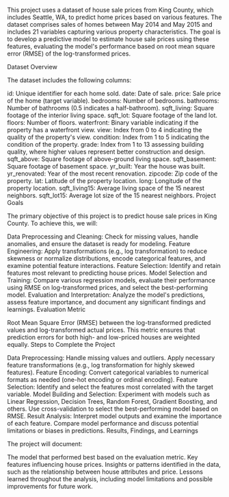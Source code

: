 This project uses a dataset of house sale prices from King County, which includes Seattle, WA, to predict home prices based on various features. The dataset comprises sales of homes between May 2014 and May 2015 and includes 21 variables capturing various property characteristics. The goal is to develop a predictive model to estimate house sale prices using these features, evaluating the model's performance based on root mean square error (RMSE) of the log-transformed prices.

Dataset Overview

The dataset includes the following columns:

id: Unique identifier for each home sold.
date: Date of sale.
price: Sale price of the home (target variable).
bedrooms: Number of bedrooms.
bathrooms: Number of bathrooms (0.5 indicates a half-bathroom).
sqft_living: Square footage of the interior living space.
sqft_lot: Square footage of the land lot.
floors: Number of floors.
waterfront: Binary variable indicating if the property has a waterfront view.
view: Index from 0 to 4 indicating the quality of the property's view.
condition: Index from 1 to 5 indicating the condition of the property.
grade: Index from 1 to 13 assessing building quality, where higher values represent better construction and design.
sqft_above: Square footage of above-ground living space.
sqft_basement: Square footage of basement space.
yr_built: Year the house was built.
yr_renovated: Year of the most recent renovation.
zipcode: Zip code of the property.
lat: Latitude of the property location.
long: Longitude of the property location.
sqft_living15: Average living space of the 15 nearest neighbors.
sqft_lot15: Average lot size of the 15 nearest neighbors.
Project Goals

The primary objective of this project is to predict house sale prices in King County. To achieve this, we will:

Data Preprocessing and Cleaning: Check for missing values, handle anomalies, and ensure the dataset is ready for modeling.
Feature Engineering: Apply transformations (e.g., log transformation) to reduce skewness or normalize distributions, encode categorical features, and examine potential feature interactions.
Feature Selection: Identify and retain features most relevant to predicting house prices.
Model Selection and Training: Compare various regression models, evaluate their performance using RMSE on log-transformed prices, and select the best-performing model.
Evaluation and Interpretation: Analyze the model's predictions, assess feature importance, and document any significant findings and learnings.
Evaluation Metric

Root Mean Square Error (RMSE) between the log-transformed predicted values and log-transformed actual prices.
This metric ensures that prediction errors for both high- and low-priced houses are weighted equally.
Steps to Complete the Project

Data Preprocessing:
Handle missing values and outliers.
Apply necessary feature transformations (e.g., log transformation for highly skewed features).
Feature Encoding:
Convert categorical variables to numerical formats as needed (one-hot encoding or ordinal encoding).
Feature Selection:
Identify and select the features most correlated with the target variable.
Model Building and Selection:
Experiment with models such as Linear Regression, Decision Trees, Random Forest, Gradient Boosting, and others.
Use cross-validation to select the best-performing model based on RMSE.
Result Analysis:
Interpret model outputs and examine the importance of each feature.
Compare model performance and discuss potential limitations or biases in predictions.
Results, Findings, and Learnings

The project will document:

The model that performed best based on the evaluation metric.
Key features influencing house prices.
Insights or patterns identified in the data, such as the relationship between house attributes and price.
Lessons learned throughout the analysis, including model limitations and possible improvements for future work.
